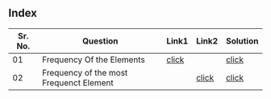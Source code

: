 ## Index 

Sr. No. | Question|Link1 | Link2 | Solution
---|---|---|---|---
01 | Frequency Of the Elements | [click](https://practice.geeksforgeeks.org/problems/frequency-of-array-elements-1587115620/0) | | [click](./Solurions/FrequencyOftheElements.java)
02 | Frequency of the most Frequenct Element  | | [click](https://leetcode.com/problems/frequency-of-the-most-frequent-element/) | [click](./Solurions/FrequencyOfthemostFrequentElement.java)